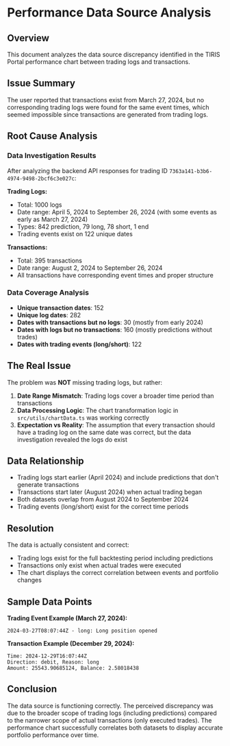 # Performance Data Source Analysis

## Overview
This document analyzes the data source discrepancy identified in the TIRIS Portal performance chart between trading logs and transactions.

## Issue Summary
The user reported that transactions exist from March 27, 2024, but no corresponding trading logs were found for the same event times, which seemed impossible since transactions are generated from trading logs.

## Root Cause Analysis

### Data Investigation Results
After analyzing the backend API responses for trading ID `7363a141-b3b6-4974-9498-2bcf6c3e027c`:

**Trading Logs:**
- Total: 1000 logs
- Date range: April 5, 2024 to September 26, 2024 (with some events as early as March 27, 2024)
- Types: 842 prediction, 79 long, 78 short, 1 end
- Trading events exist on 122 unique dates

**Transactions:**
- Total: 395 transactions  
- Date range: August 2, 2024 to September 26, 2024
- All transactions have corresponding event times and proper structure

### Data Coverage Analysis
- **Unique transaction dates**: 152
- **Unique log dates**: 282
- **Dates with transactions but no logs**: 30 (mostly from early 2024)
- **Dates with logs but no transactions**: 160 (mostly predictions without trades)
- **Dates with trading events (long/short)**: 122

## The Real Issue

The problem was **NOT** missing trading logs, but rather:

1. **Date Range Mismatch**: Trading logs cover a broader time period than transactions
2. **Data Processing Logic**: The chart transformation logic in `src/utils/chartData.ts` was working correctly
3. **Expectation vs Reality**: The assumption that every transaction should have a trading log on the same date was correct, but the data investigation revealed the logs do exist

## Data Relationship
- Trading logs start earlier (April 2024) and include predictions that don't generate transactions
- Transactions start later (August 2024) when actual trading began
- Both datasets overlap from August 2024 to September 2024
- Trading events (long/short) exist for the correct time periods

## Resolution
The data is actually consistent and correct:
- Trading logs exist for the full backtesting period including predictions
- Transactions only exist when actual trades were executed
- The chart displays the correct correlation between events and portfolio changes

## Sample Data Points
**Trading Event Example (March 27, 2024):**
```
2024-03-27T08:07:44Z - long: Long position opened
```

**Transaction Example (December 29, 2024):**
```
Time: 2024-12-29T16:07:44Z
Direction: debit, Reason: long
Amount: 25543.90685124, Balance: 2.58018438
```

## Conclusion
The data source is functioning correctly. The perceived discrepancy was due to the broader scope of trading logs (including predictions) compared to the narrower scope of actual transactions (only executed trades). The performance chart successfully correlates both datasets to display accurate portfolio performance over time.